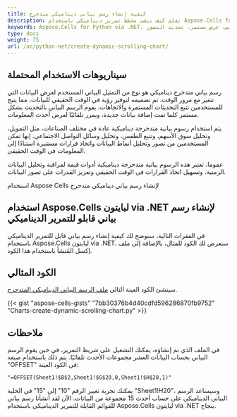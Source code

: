 ```yaml
---
title: كيفية إنشاء رسم بياني ديناميكي متدحرج
description: تعلم كيف تنشئ مخطط تمرير ديناميكي باستخدام Aspose.Cells for Python via .NET. سيرينا دليلنا خطوة بخطوة كيف تنفذ انتقالات سلسة للبيانات والتمرير التلقائي في مخططاتك لعرض مستمر ومحدث.
keywords: Aspose.Cells for Python via .NET، مخطط تمرير ديناميكي، انتقالات البيانات، تمرير سلس، عرض مستمر، تحديث التصور.
type: docs
weight: 75
url: /ar/python-net/create-dynamic-scrolling-chart/
---
```


## **سيناريوهات الاستخدام المحتملة**
رسم بياني متدحرج ديناميكي هو نوع من التمثيل البياني المستخدم لعرض البيانات التي تتغير مع مرور الوقت. تم تصميمه لتوفير رؤية في الوقت الحقيقي للبيانات، مما يتيح للمستخدمين تتبع التحديثات المستمرة والاتجاهات. يقوم الرسم البياني بالتحديث بشكل مستمر كلما تمت إضافة بيانات جديدة، ويمرر تلقائيًا لعرض أحدث المعلومات.

يتم استخدام رسوم بيانية متدحرجة ديناميكية عادة في مختلف الصناعات، مثل التمويل، وتحليل سوق الأسهم، وتتبع الطقس، وتحليل وسائل التواصل الاجتماعي. إنها تمكن المستخدمين من تصور وتحليل أنماط البيانات واتخاذ قرارات مستنيرة استنادًا إلى المعلومات في الوقت الحقيقي.

عموما، تعتبر هذه الرسوم بيانية متدحرجة ديناميكية أدوات قيمة لمراقبة وتحليل البيانات الزمنية، وتسهيل اتخاذ القرارات في الوقت الحقيقي وتعزيز القدرات على تصور البيانات.

استخدام Aspose Cells لإنشاء رسم بياني ديناميكي متدحرج

## **استخدام Aspose.Cells لبایتون via .NET لإنشاء رسم بياني قابلو للتمرير الديناميكي**
في الفقرات التالية، سنوضح لك كيفية إنشاء رسم بياني قابل للتمرير الديناميكي باستخدام Aspose.Cells لبایتون via .NET. سنعرض لك الكود للمثال، بالإضافة إلى ملف إكسل المُنشأ باستخدام هذا الكود.

## **الكود المثالي**
سينشئ الكود العينة التالي [ملف الرسم البياني الديناميكي المتدحرج](DynamicScrollingChart.xlsx).

{{< gist "aspose-cells-gists" "7bb30376b4d40cdfd596286870fb9752" "Charts-create-dynamic-scrolling-chart.py" >}}

## **ملاحظات**
في الملف الذي تم إنشاؤه، يمكنك التشغيل على شريط التمرير، في حين يقوم الرسم البياني بحساب البيانات العشر مجموعات الأحدث تلقائيًا. يتم ذلك باستخدام صيغة "OFFSET" في الكود العينة:

```
"=OFFSET(Sheet1!$B$2,Sheet1!$G$20,0,Sheet1!$H$20,1)"
```

يمكنك تجربة تغيير الرقم "10" إلى "15" في الخلية "Sheet1!$H$20"، وسيساعد الرسم البياني الديناميكي على حساب أحدث 15 مجموعة من البيانات. الآن لقد أنشأنا رسم بياني للقوائم القابلة للتمرير الديناميكي باستخدام Aspose.Cells لبایتون via .NET بنجاح.
